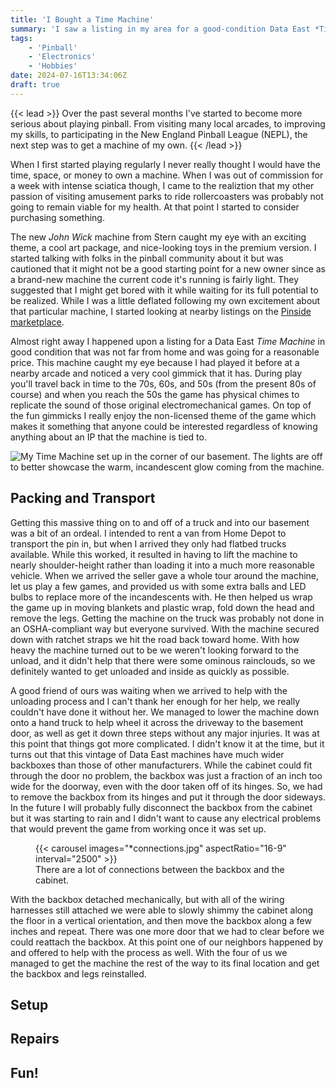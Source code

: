 ```yaml
---
title: 'I Bought a Time Machine'
summary: 'I saw a listing in my area for a good-condition Data East *Time Machine* pinball machine, and I just had to have it.'
tags:
    - 'Pinball'
    - 'Electronics'
    - 'Hobbies'
date: 2024-07-16T13:34:06Z
draft: true
---
```


{{< lead >}}
Over the past several months I've started to become more serious about playing pinball. From visiting many local arcades, to improving my skills, to participating in the New
England Pinball League (NEPL), the next step was to get a machine of my own.
{{< /lead >}}

When I first started playing regularly I never really thought I would have the time, space,
or money to own a machine. When I was out of commission for a week with intense sciatica
though, I came to the realiztion that my other passion of visiting amusement parks to
ride rollercoasters was probably not going to remain viable for my health. At that point I
started to consider purchasing something.

The new *John Wick* machine from Stern caught my eye with an exciting theme, a cool art
package, and nice-looking toys in the premium version. I started talking with folks in the
pinball community about it but was cautioned that it might not be a good starting point for
a new owner since as a brand-new machine the current code it's running is fairly light.
They suggested that I might get bored with it while waiting for its full potential to be 
realized. While I was a little deflated following my own excitement about that particular 
machine, I started looking at nearby listings on the 
[Pinside marketplace](https://pinside.com/pinball/market).

Almost right away I happened upon a listing for a Data East *Time Machine* in good condition
that was not far from home and was going for a reasonable price. This machine caught my eye
because I had played it before at a nearby arcade and noticed a very cool gimmick that it has.
During play you'll travel back in time to the 70s, 60s, and 50s (from the present 80s of course)
and when you reach the 50s the game has physical chimes to replicate the sound of those original
electromechanical games. On top of the fun gimmicks I really enjoy the non-licensed theme of the
game which makes it something that anyone could be interested regardless of knowing anything
about an IP that the machine is tied to.

![My Time Machine set up in the corner of our basement. The lights are off to better showcase the warm, 
    incandescent glow coming from the machine.](feature_uncropped.jpg "Time Machine on the day we got it home")

## Packing and Transport
Getting this massive thing on to and off of a truck and into our basement was a bit of an ordeal.
I intended to rent a van from Home Depot to transport the pin in, but when I arrived they only
had flatbed trucks available. While this worked, it resulted in having to lift the machine to nearly
shoulder-height rather than loading it into a much more reasonable vehicle. When we arrived the seller
gave a whole tour around the machine, let us play a few games, and provided us with some extra balls
and LED bulbs to replace more of the incandescents with. He then helped us wrap the game up in moving
blankets and plastic wrap, fold down the head and remove the legs. Getting the machine on the truck was
probably not done in an OSHA-compliant way but everyone survived. With the machine secured down with
ratchet straps we hit the road back toward home. With how heavy the machine turned out to be we weren't
looking forward to the unload, and it didn't help that there were some ominous rainclouds, so we definitely
wanted to get unloaded and inside as quickly as possible.

A good friend of ours was waiting when we arrived to help with the unloading process and I can't thank her
enough for her help, we really couldn't have done it without her. We managed to lower the machine down onto
a hand truck to help wheel it across the driveway to the basement door, as well as get it down three steps
without any major injuries. It was at this point that things got more complicated. I didn't know it at the
time, but it turns out that this vintage of Data East machines have much wider backboxes than those of other
manufacturers. While the cabinet could fit through the door no problem, the backbox was just a fraction of an
inch too wide for the doorway, even with the door taken off of its hinges. So, we had to remove the backbox from
its hinges and put it through the door sideways. In the future I will probably fully disconnect the backbox
from the cabinet but it was starting to rain and I didn't want to cause any electrical problems that would
prevent the game from working once it was set up.

<figure>
    {{< carousel images="*connections.jpg" aspectRatio="16-9" interval="2500" >}}
    <figcaption>There are a lot of connections between the backbox and the cabinet.</figcaption>
</figure>

With the backbox detached mechanically, but with all of the wiring harnesses still attached we were able to
slowly shimmy the cabinet along the floor in a vertical orientation, and then move the backbox along a few
inches and repeat. There was one more door that we had to clear before we could reattach the backbox. At this
point one of our neighbors happened by and offered to help with the process as well. With the four of us
we managed to get the machine the rest of the way to its final location and get the backbox and legs reinstalled.

## Setup

## Repairs

## Fun!